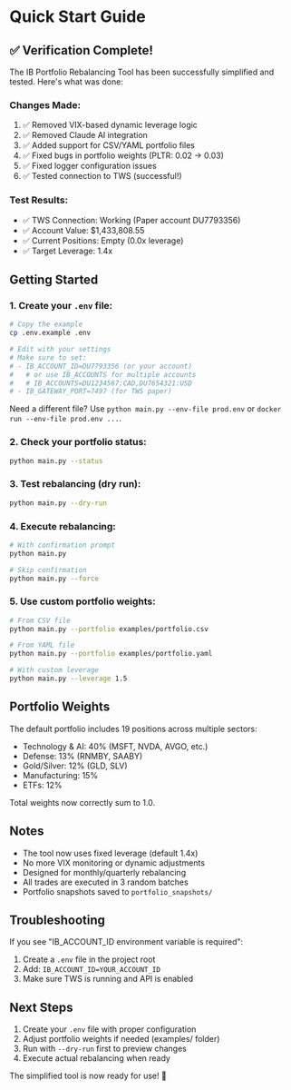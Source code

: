 # Quick Start Guide

## ✅ Verification Complete!

The IB Portfolio Rebalancing Tool has been successfully simplified and tested. Here's what was done:

### Changes Made:
1. ✅ Removed VIX-based dynamic leverage logic
2. ✅ Removed Claude AI integration
4. ✅ Added support for CSV/YAML portfolio files
5. ✅ Fixed bugs in portfolio weights (PLTR: 0.02 → 0.03)
6. ✅ Fixed logger configuration issues
7. ✅ Tested connection to TWS (successful!)

### Test Results:
- ✅ TWS Connection: Working (Paper account DU7793356)
- ✅ Account Value: $1,433,808.55
- ✅ Current Positions: Empty (0.0x leverage)
- ✅ Target Leverage: 1.4x

## Getting Started

### 1. Create your `.env` file:
```bash
# Copy the example
cp .env.example .env

# Edit with your settings
# Make sure to set:
# - IB_ACCOUNT_ID=DU7793356 (or your account)
#   # or use IB_ACCOUNTS for multiple accounts
#   # IB_ACCOUNTS=DU1234567:CAD,DU7654321:USD
# - IB_GATEWAY_PORT=7497 (for TWS paper)
```

Need a different file? Use `python main.py --env-file prod.env` or
`docker run --env-file prod.env ...`.

### 2. Check your portfolio status:
```bash
python main.py --status
```

### 3. Test rebalancing (dry run):
```bash
python main.py --dry-run
```

### 4. Execute rebalancing:
```bash
# With confirmation prompt
python main.py

# Skip confirmation
python main.py --force
```

### 5. Use custom portfolio weights:
```bash
# From CSV file
python main.py --portfolio examples/portfolio.csv

# From YAML file
python main.py --portfolio examples/portfolio.yaml

# With custom leverage
python main.py --leverage 1.5
```

## Portfolio Weights

The default portfolio includes 19 positions across multiple sectors:
- Technology & AI: 40% (MSFT, NVDA, AVGO, etc.)
- Defense: 13% (RNMBY, SAABY)
- Gold/Silver: 12% (GLD, SLV)
- Manufacturing: 15%
- ETFs: 12%

Total weights now correctly sum to 1.0.

## Notes

- The tool now uses fixed leverage (default 1.4x)
- No more VIX monitoring or dynamic adjustments
- Designed for monthly/quarterly rebalancing
- All trades are executed in 3 random batches
- Portfolio snapshots saved to `portfolio_snapshots/`

## Troubleshooting

If you see "IB_ACCOUNT_ID environment variable is required":
1. Create a `.env` file in the project root
2. Add: `IB_ACCOUNT_ID=YOUR_ACCOUNT_ID`
3. Make sure TWS is running and API is enabled

## Next Steps

1. Create your `.env` file with proper configuration
2. Adjust portfolio weights if needed (examples/ folder)
3. Run with `--dry-run` first to preview changes
4. Execute actual rebalancing when ready

The simplified tool is now ready for use! 🎉
